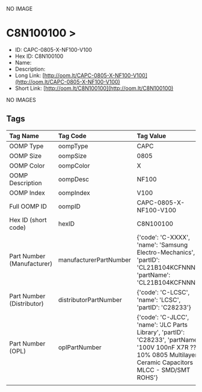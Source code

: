 


  
NO IMAGE  
# C8N100100 > 

- ID: CAPC-0805-X-NF100-V100
- Hex ID: C8N100100
- Name: 
- Description: 
- Long Link: [http://oom.lt/CAPC-0805-X-NF100-V100](http://oom.lt/CAPC-0805-X-NF100-V100)
- Short Link: [http://oom.lt/C8N100100](http://oom.lt/C8N100100)
  
NO IMAGES  
## Tags
  

|Tag Name|Tag Code|Tag Value|
| :--- | :--- | :--- |
|OOMP Type|oompType|CAPC|
|OOMP Size|oompSize|0805|
|OOMP Color|oompColor|X|
|OOMP Description|oompDesc|NF100|
|OOMP Index|oompIndex|V100|
|Full OOMP ID|oompID|CAPC-0805-X-NF100-V100|
|Hex ID (short code)|hexID|C8N100100|
|Part Number (Manufacturer)|manufacturerPartNumber|{'code': 'C-XXXX', 'name': 'Samsung Electro-Mechanics', 'partID': 'CL21B104KCFNNNE', 'partName': 'CL21B104KCFNNNE'}|
|Part Number (Distributor)|distributorPartNumber|{'code': 'C-LCSC', 'name': 'LCSC', 'partID': 'C28233'}|
|Part Number (OPL)|oplPartNumber|{'code': 'C-JLCC', 'name': 'JLC Parts Library', 'partID': 'C28233', 'partName': '100V 100nF X7R ??10% 0805  Multilayer Ceramic Capacitors MLCC - SMD/SMT ROHS'}|
||||
